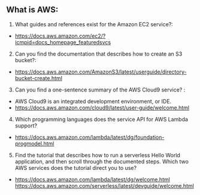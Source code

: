 ## What is AWS:
1. What guides and references exist for the Amazon EC2 service?: 
- https://docs.aws.amazon.com/ec2/?icmpid=docs_homepage_featuredsvcs 

2.  Can you find the documentation that describes how to create an S3 bucket?:
- https://docs.aws.amazon.com/AmazonS3/latest/userguide/directory-bucket-create.html 

3. Can you find a one-sentence summary of the AWS Cloud9 service? : 
- AWS Cloud9 is an integrated development environment, or IDE.
- https://docs.aws.amazon.com/cloud9/latest/user-guide/welcome.html

4. Which programming languages does the service API for AWS Lambda support?
- https://docs.aws.amazon.com/lambda/latest/dg/foundation-progmodel.html 

5.  Find the tutorial that describes how to run a serverless Hello World application, and then scroll through the documented steps. Which two AWS services does the tutorial direct you to use? 
- https://docs.aws.amazon.com/lambda/latest/dg/welcome.html
https://docs.aws.amazon.com/serverless/latest/devguide/welcome.html 